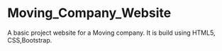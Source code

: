 # Moving_Company_Website

A basic project website for a Moving company.
It is build using HTML5, CSS,Bootstrap.
